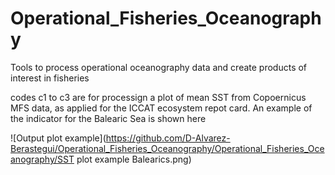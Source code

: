 # Operational_Fisheries_Oceanography
Tools to process operational oceanography data and create products of interest in fisheries

codes c1 to c3 are for processign a plot of mean SST from Copoernicus MFS data, as applied for the ICCAT ecosystem repot card. An example of the indicator for the Balearic Sea is shown here


![Output plot example](https://github.com/D-Alvarez-Berastegui/Operational_Fisheries_Oceanography/Operational_Fisheries_Oceanography/SST plot example Balearics.png)
